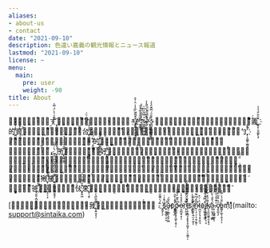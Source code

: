 ```yaml
---
aliases:
- about-us
- contact
date: "2021-09-10"
description: 色違い嘉義の観光情報とニュース報道
lastmod: "2021-09-10"
license: ~
menu:
  main:
    pre: user
    weight: -90
title: About
---
```


恥̵͙̪͇̲͓̱͚̳̄̓̂̍̑ͅず҈͕͎̳̰͇̜̀͊̒̓̀̈́̿̍ͅ嘉̴͈̙̲͈̦̝́͑̉̄̾͆͗͋̈̃́̈́義̸̫̫͉̖̠̓̿̈̃̿̐̎̚ ᙚ҈͓̬̙̝̭͕̩͓̜̤͍͑̊͋̆̏̅̉̾̈͛̔̂ᴵ̸͚̬̩͍̥͔͍̲͖̀́̈́ͅͅᴺ҈̙͖̙͎͂̃̋͛̾̅̍͛̉ᵀ̶͍͓͚͚̗̭̣͒̑̃͛͆̅̅̓̍ᴬ̴̥͖͈̳͍͚̗͖̙̽̿͋̍͆̀ᴵ̶̲̘̲̦̫̠̞̝̄̌͋̈́͗͑̎̒̾̚ᴷ҉̞̩̬̲̖͙̞̖͉̯̳̀̽̈́̀͊̈́̇̍̚ᴬ̷͈͈̪̗̜͇͚̰̭̙̥̊̏̆́̿̑̄̂͛̓ 是̵͓̝̲̙͉̪̠͉̱̝̿͐̈́̒̋ͅ嘉̶͇̝̱̤̜̰̅̀͌̇͊͆͐́͒義҈͇̟͓̣͈̱͚̙̖̟͒̑͋̆́̓̾的҈͖̤̬͇̔̓͑͑̒̄̇資҉̣͕͖̘̠̀̓͊͐̋̓̚訊̴̭̞͚̙͖̳́̃͒͆̌̚平̵̬̤͈̣̣̫̣̦̠̏̄̈͆̓̓̓̐͊台҉͍̖̪̙͇͇̒̓̐́͗͂，҈̮̝͙̦̤͇̲̤̟͙̇͗͒͂ͅ各̷̘̤͍̘̩͔̳̝̒̀̓̾̌͑̂̓̅̚̚̚種̵͓̫͎͖̠͉͚͐̅̉̔ͅ超̷̮̥̦͙͆̎͐̅ㄅ҉̥̣̝͚͚̦̫̳͈̔̈͋̚̚̚ㄧ̸̫̱͍̠͎̘̯̠͋̓͑̒̆̅ͅㄤ̷͇̗̪̰̙̙̬̫͓͑͋̍̈̓ˋ̷͔̭͖̠̠͊̈́͐̂的҉͇̮͇̞̮̮̜͙͛̄̎̄͊͐新̵̪͎͈͖͙̝̜̉͒̆̍̄̇̈́͛鮮̸͇̭̣̠̥̯͎̫̤͆̋̆́̎͗̄́̇͂ͅ資̶̠̗̤̤̘͚̀̃̍̑̈͒̆͑͊̋̉̎訊̴̪̜̟̦͙̠̣̪͋̓̀̂̏̑̽͐，҉̞̤̜͔̞̘̀͑͒̉̚所҉̲͙̰̞͕̱̦̋͋̐͂͒͐̔̈́̀͐̉有̸̩̱̘̙̤͓͉͇͎͔͓͇͂̓͊̍͆́͋͒̈̾̀好҈̪̰̟͉̣̳͍̪̲̲͎̔̀̎̓̐̐吃̶͉͎̫̮̰̲̈́͗̀̐́͛̂̏、̷͔̱̗̖͈̘̞̝́́͂̎̓̓͂好̶̤̞̘̠̥̩̩̎̿͛̀̊́̾̋̚ͅͅ玩̴̰̬̬͙̳̠̣̣̘̟̟͌̓̒̈̓̈̄̃́̐̈ͅ的̸̥̟̙̗̝̇͗̉̍͆̋̎̂̑̀́̚攏̴̫̗̙̪͉̲͈́̽̀̉̆̑͆̍͆底̵͉̞̪̬͑̍̄̈͆̅̄嘉̴͔̤̘͍̳͙̜͓̣̑̀̒̏́̇͆͑͊，̸̭̗͉̱͍͙͎̏̃̏̂̀請̸͚̖̪̤̈̌̓̔̐̐͑̎͋̀̀你̷͖͕̮̯̠͓͖̾̉̄̊̇̎͌̋͒一̴̝̗̦̙̰̰̲͈̍̔̍̀̿̀̑̍̊̾̚起̸̙͙̣̮͕̗̉̃́̽̓̊̽͋̋͆̋̆樓̵̗̪̫͚̗̪̜̗̰́͋̅͗̈́̇̾̇̑̓̅頂̷̦̱̮͚̳̪̫͔̭̓̇͂͑揪҈̤͎̣̘̱̝̥̮̞̠̖͙͂̇̐̊͊͊̈̂͂͛̚̚樓҉͚̤̦͖̳̩̲̞̮̭̥̌͂̿̀̓͊͋̌̋͗͋͆ͅ咖̶̦̤͇̮͇̭̣̞͙̳̝͊́͋̌́͛̋̑、̸̜̦͚͈͓̟̮͈̱͍͇͓̀̔̅͒̄͊̚阿̷̦͍̞̳̜̄́̀̑̇͆̆母̴̬̖͔̭̳͓̫̥̭̙̊͊̀̉͊̑̇͂̄͌揪̵̝̫͕̞͍͎͈̐̽̓̾̆͂̒̃阿̴͇͍͕̦͈͕͇̑̏̓̽̎͐̉͌爸҉̣͉͍͍͕̪̯̞̝̘͚͒͂́̎͒̀͗͒̚̚做̸̣͕̥͎͚̞͈̮͚̰̑͛̾́̋͋̏̀́́伙҉͙̙͍͖͋̏̎͊̓̀̑̈來҈̰̠̜̯̝̌̿̋̀嘉̸̙̙͎͍̝̱̜͇̭̜͉̀͗̊̆́̒̅̽͂̀七̴͖̖͇̮͎̣̒̿̾̓逃̴͈͕̭̦͕͉͚̩̲̇̓͑̋̀̓！̵͓̭͉̙̄͌̂̌̽̏̍̊̎͋̂

[聯̵̣̫̟̖͓̦̬̟̘̥͓̥̎̀̑̈́絡̶̤͔̦̰̅͑̓́̋我҈̞͔͍̮̝̖̿̌̏̅̀̍̀̏̈̚ͅ們̵͖̫̫̗̭͍̩̳̜̔̂̂́̒͐̐͛̚：҉̤̰̱̗̖̗̀́̀͌̃̋s҈̤̜͚͉̳̜͍̤̱̉͛̄̾͑̚ǔ̶̩̠͔̳̖̝̱͎̯̲͒͂́p҈̯̟͇̬̪̍͒̽̀̄̂̚p̴̳̫̲͎̮̝͖͙͔͈̜̀̇̑̄̅͛́͌̋̇́̚ͅò̶͕̫̪͈̟͙̜̩̂̊̐̽̀r҈̖̦͈̠̥̿́̈́̓͂͂̃̽̅̓̔t̷̵̜̜̘͓͇̘̝̥̥̖̥͖̝̗̣̦̤͕̪̥͂̀̆͗́̆̆͂̿̀̎̓̂̚̚ͅs҈̝̱̙̌̀̓̊̓̚ͅi̷͎̲̬̥̖͍̫̣̠̰͓͊̾̃͑ͅn̴͍̩͔̜͔͕̣̱̗̰͈͂̏̎́͆͌̚ͅṭ̶̪̬̣̙̘͎̥̮̯͉̈̍̇̈͒a҈̠͕͖͎̬͉̲̗͛̇̿̒̇̂̂̏͂̀͂i̸̟͎͖̫̮͕̱̦͓̠̘̓̈́̌͗̋̑̊̈̉k̸̮͔̤̰̮͖̱̩͈͙͉͉͌́͛̽̀̅̍̆͐̈́̀̀ă̵͈̠̫̖̟̤̣̲̳̔̎̐̀̏̈̒̒̓.̴̣̥͔͖̱͍͚̥̾͊͛̊̇̃̈́͂̽̑̒͑ͅc̸͎̬͖͉̗̓̏̈̌͋̅̉͑̆ò̵͇͍̙͚̖̣͍̞̗͕̋̆́̔̿͐m҈͒̇̊͒](mailto: support@sintaika.com)
